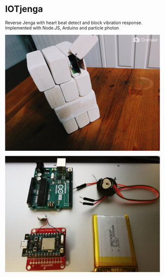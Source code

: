 # IOTjenga
Reverse Jenga with heart beat detect and block vibration response. Implemented with Node.JS, Arduino and particle photon

![alt text](https://github.com/seamaszhou/IOTjenga/blob/master/src/Jenga2.jpg)

![alt text](https://github.com/seamaszhou/IOTjenga/blob/master/src/Jenga4.jpg)

